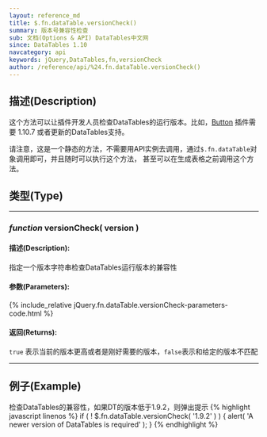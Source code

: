```yaml
---
layout: reference_md
title: $.fn.dataTable.versionCheck()
summary: 版本号兼容性检查
sub: 文档(Options & API) DataTables中文网
since: DataTables 1.10
navcategory: api
keywords: jQuery,DataTables,fn,versionCheck
author: /reference/api/%24.fn.dataTable.versionCheck()
---
```


## 描述(Description)
这个方法可以让插件开发人员检查DataTables的运行版本。比如，[Button]({{site.wlan_url}}/extensions/buttons) 插件需要 1.10.7 或者更新的DataTables支持。

请注意，这是一个静态的方法，不需要用API实例去调用，通过`$.fn.dataTable`对象调用即可，并且随时可以执行这个方法，
甚至可以在生成表格之前调用这个方法。

## 类型(Type)

---

### _function_ versionCheck( version )

#### 描述(Description):
指定一个版本字符串检查DataTables运行版本的兼容性

#### 参数(Parameters):
{% include_relative jQuery.fn.dataTable.versionCheck-parameters-code.html %}

#### 返回(Returns):
`true` 表示当前的版本更高或者是刚好需要的版本，`false`表示和给定的版本不匹配

---

## 例子(Example)
检查DataTables的兼容性，如果DT的版本低于1.9.2，则弹出提示
{% highlight javascript linenos %}
if ( ! $.fn.dataTable.versionCheck( '1.9.2' ) ) {
	alert( 'A newer version of DataTables is required' );
} 
{% endhighlight %}
